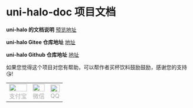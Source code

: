 # uni-halo-doc 项目文档

**uni-halo 的文档说明**
[预览地址](https://uni-halo.925i.cn/)

**uni-halo Gitee 仓库地址**
[地址](https://gitee.com/ialley-workshop-open/uni-halo)

**uni-halo Github 仓库地址**
[地址](https://gitee.com/ialley-workshop-open/uni-halo)

如果您觉得这个项目对您有帮助，可以帮作者买杯饮料鼓励鼓励，感谢您的支持 😘!

<table rules="none" align="center" border="0">
	<tr>
		<td>
			<center>
				<img src="https://b.925i.cn/skm/zf_zfb_skm.png" width="100%" />
				<br/>
				<font color="AAAAAA">支付宝</font>
			</center>
		</td>
			<td>
			<center>
				<img src="https://b.925i.cn/skm/zf_wx_zsm.png" width="100%" />
				<br/>
				<font color="AAAAAA">微信</font>
			</center>
		</td>
			<td>
			<center>
				<img src="https://b.925i.cn/skm/zf_qq_skm.png" width="100%" />
				<br/>
				<font color="AAAAAA">QQ</font>
			</center>
		</td>
	</tr>
</table>
